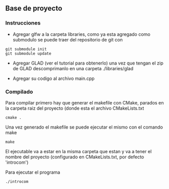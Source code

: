 ## Base de proyecto
### Instrucciones
* Agregar glfw a la carpeta libraries, como ya esta agregado como submodulo se puede traer del repositorio de git con 
```
git submodule init
git submodule update
```
* Agregar GLAD (ver el tutorial para obtenerlo)
una vez que tengan el zip de GLAD descomprimanlo en una carpeta ./libraries/glad

* Agregar su codigo al archivo main.cpp

### Compilado
Para compilar primero hay que generar el makefile con CMake, parados en la carpeta raiz del proyecto (donde esta el archivo CMakeLists.txt
```
cmake .
```
Una vez generado el makefile se puede ejecutar el mismo con el comando make

```
make
```

El ejecutable va a estar en la misma carpeta que estan y va a tener el nombre del proyecto (configurado en CMakeLists.txt, por defecto 'introcom')

Para ejecutar el programa

```
./introcom
```

